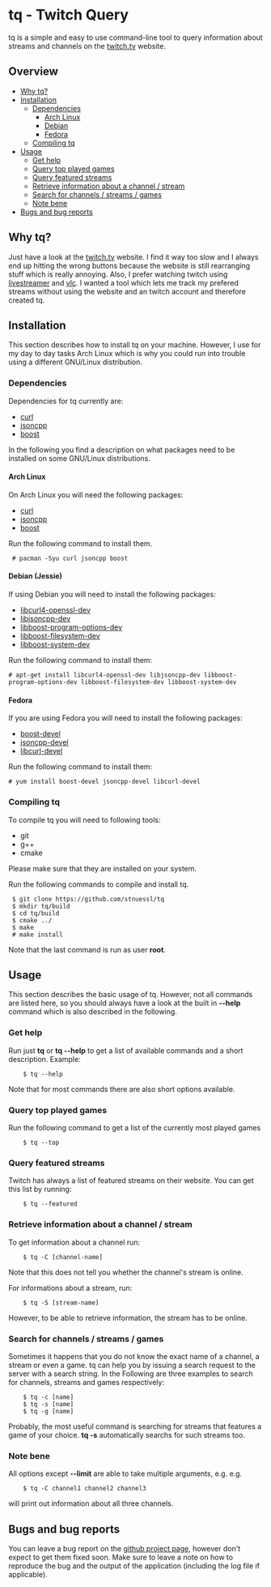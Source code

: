 # tq - Twitch Query

tq is a simple and easy to use command-line tool to query information about
streams and channels on the [twitch.tv](www.twitch.tv) website.

## Overview

* [Why tq?](https://github.com/stnuessl/tq#why-tq)
* [Installation](https://github.com/stnuessl/tq#installation)
    * [Dependencies](https://github.com/stnuessl/tq#dependencies)
        * [Arch Linux](https://github.com/stnuessl/tq#arch-linux)
        * [Debian](https://github.com/stnuessl/tq#debian-jessie)
        * [Fedora](https://github.com/stnuessl/tq#fedora)
    * [Compiling tq](https://github.com/stnuessl/tq#compiling-tq)
* [Usage](https://github.com/stnuessl/tq#usage)
    * [Get help](https://github.com/stnuessl/tq#get-help)
    * [Query top played games](https://github.com/stnuessl/tq#query-top-played-games)
    * [Query featured streams](https://github.com/stnuessl/tq#query-featured-streams)
    * [Retrieve information about a channel / stream](https://github.com/stnuessl/tq#retrieve-information-about-a-channel--stream)
    * [Search for channels / streams / games](https://github.com/stnuessl/tq#search-for-channels--streams--games)
    * [Note bene](https://github.com/stnuessl/tq#nota-bene)
* [Bugs and bug reports](https://github.com/stnuessl/tq#bugs-and-bug-reports)

## Why tq?

Just have a look at the [twitch.tv](www.twitch.tv) website. I find it way too slow 
and I always end up hitting the wrong buttons because the website is still 
rearranging stuff which is really annoying. Also, I prefer watching twitch using 
[livestreamer](https://livestreamer.readthedocs.org/en/latest/) and 
[vlc](http://www.videolan.org/vlc/). I wanted a tool which lets me track my 
prefered streams without using the website and an twitch account and therefore 
created tq.

## Installation

This section describes how to install tq on your machine. However, I use for my
day to day tasks Arch Linux which is why you could run into trouble using a
different GNU/Linux distribution.

### Dependencies

Dependencies for tq currently are:

* [curl](http://www.curl.haxx.se/)
* [jsoncpp](https://github.com/open-source-parsers/jsoncpp)
* [boost](http://www.boost.org/)

In the following you find a description on what packages need to be 
installed on some GNU/Linux distributions.

#### Arch Linux

On Arch Linux you will need the following packages:

* [curl](https://www.archlinux.org/packages/core/x86_64/curl/)
* [jsoncpp](https://www.archlinux.org/packages/extra/x86_64/jsoncpp/)
* [boost](https://www.archlinux.org/packages/extra/x86_64/boost/)

Run the following command to install them.

```
 # pacman -Syu curl jsoncpp boost
```

#### Debian (Jessie)

If using Debian you will need to install the following packages:

* [libcurl4-openssl-dev](https://packages.debian.org/en/jessie/libcurl4-openssl-dev)
* [libjsoncpp-dev](https://packages.debian.org/en/jessie/libjsoncpp-dev)
* [libboost-program-options-dev](https://packages.debian.org/en/jessie/libboost-program-options-dev)
* [libboost-filesystem-dev](https://packages.debian.org/en/jessie/libboost-filesystem-dev)
* [libboost-system-dev](https://packages.debian.org/en/jessie/libboost-system-dev)

Run the following command to install them:

```
# apt-get install libcurl4-openssl-dev libjsoncpp-dev libboost-program-options-dev libboost-filesystem-dev libboost-system-dev
``` 

#### Fedora

If you are using Fedora you will need to install the following packages:

* [boost-devel](http://rpmfind.net/linux/rpm2html/search.php?query=boost-devel)
* [jsoncpp-devel](http://rpmfind.net/linux/rpm2html/search.php?query=jsoncpp-devel)
* [libcurl-devel](http://rpmfind.net/linux/rpm2html/search.php?query=libcurl-devel)

Run the following command to install them:

```
# yum install boost-devel jsoncpp-devel libcurl-devel
``` 

### Compiling tq

To compile tq you will need to following tools:

* git
* g++
* cmake

Please make sure that they are installed on your system.

Run the following commands to compile and install tq.

```
 $ git clone https://github.com/stnuessl/tq
 $ mkdir tq/build
 $ cd tq/build
 $ cmake ../
 $ make
 # make install
```

Note that the last command is run as user __root__.

## Usage

This section describes the basic usage of tq. However, not all commands are
listed here, so you should always have a look at the built in __--help__ command
which is also described in the following.

### Get help

Run just __tq__ or __tq --help__ to get a list of available commands and a
short description. Example:

```
    $ tq --help
```

Note that for most commands there are also short options available.

### Query top played games

Run the following command to get a list of the currently most played games

```
    $ tq --top
```

### Query featured streams

Twitch has always a list of featured streams on their website. You can get
this list by running:

```
    $ tq --featured
```

### Retrieve information about a channel / stream

To get information about a channel run:

```
    $ tq -C [channel-name]
```
Note that this does not tell you whether the channel's stream is online.

For informations about a stream, run:

```
    $ tq -S [stream-name]
```

However, to be able to retrieve information, the stream has to be online.

### Search for channels / streams / games

Sometimes it happens that you do not know the exact name of a channel, a stream or
even a game. tq can help you by issuing a search request to the server with a 
search string. In the Following are three examples to search for channels, streams 
and games respectively:

```
    $ tq -c [name]
    $ tq -s [name]
    $ tq -g [name]
```

Probably, the most useful command is searching for streams that features a game of
your choice. __tq -s__ automatically searchs for such streams too.

### Note bene

All options except __--limit__ are able to take multiple arguments, e.g.
e.g.

```
    $ tq -C channel1 channel2 channel3
```

will print out information about all three channels.

## Bugs and bug reports

You can leave a bug report on the [github project page](https://github.com/stnuessl/tq/issues), 
however don't expect to get them fixed soon. Make sure to leave a note on how to reproduce the bug and 
the output of the application (including the log file if applicable).
